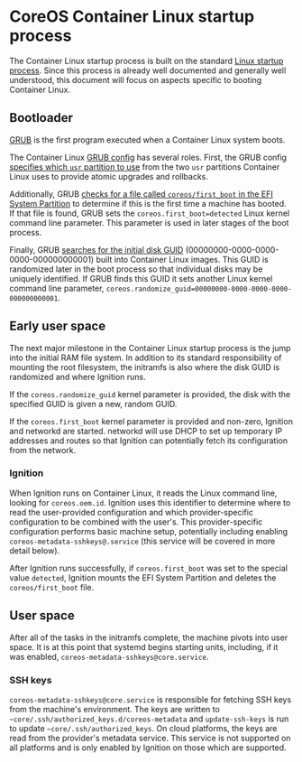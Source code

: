 # CoreOS Container Linux startup process

The Container Linux startup process is built on the standard [Linux startup process][linux startup]. Since this process is already well documented and generally well understood, this document will focus on aspects specific to booting Container Linux.

## Bootloader

[GRUB][grub] is the first program executed when a Container Linux system boots.

The Container Linux [GRUB config][grub config] has several roles. First, the GRUB config [specifies which `usr` partition to use][gptprio.next] from the two `usr` partitions Container Linux uses to provide atomic upgrades and rollbacks.

Additionally, GRUB [checks for a file called `coreos/first_boot` in the EFI System Partition][check-file] to determine if this is the first time a machine has booted. If that file is found, GRUB sets the `coreos.first_boot=detected` Linux kernel command line parameter. This parameter is used in later stages of the boot process.

Finally, GRUB [searches for the initial disk GUID][search-guid] (00000000-0000-0000-0000-000000000001) built into Container Linux images. This GUID is randomized later in the boot process so that individual disks may be uniquely identified. If GRUB finds this GUID it sets another Linux kernel command line parameter, `coreos.randomize_guid=00000000-0000-0000-0000-000000000001`.

## Early user space

The next major milestone in the Container Linux startup process is the jump into the initial RAM file system. In addition to its standard responsibility of mounting the root filesystem, the initramfs is also where the disk GUID is randomized and where Ignition runs.

If the `coreos.randomize_guid` kernel parameter is provided, the disk with the specified GUID is given a new, random GUID.

If the `coreos.first_boot` kernel parameter is provided and non-zero, Ignition and networkd are started. networkd will use DHCP to set up temporary IP addresses and routes so that Ignition can potentially fetch its configuration from the network.

### Ignition

When Ignition runs on Container Linux, it reads the Linux command line, looking for `coreos.oem.id`. Ignition uses this identifier to determine where to read the user-provided configuration and which provider-specific configuration to be combined with the user's. This provider-specific configuration performs basic machine setup, potentially including enabling `coreos-metadata-sshkeys@.service` (this service will be covered in more detail below).

After Ignition runs successfully, if `coreos.first_boot` was set to the special value `detected`, Ignition mounts the EFI System Partition and deletes the `coreos/first_boot` file.

## User space

After all of the tasks in the initramfs complete, the machine pivots into user space. It is at this point that systemd begins starting units, including, if it was enabled, `coreos-metadata-sshkeys@core.service`.

### SSH keys

`coreos-metadata-sshkeys@core.service` is responsible for fetching SSH keys from the machine's environment. The keys are written to `~core/.ssh/authorized_keys.d/coreos-metadata` and `update-ssh-keys` is run to update `~core/.ssh/authorized_keys`. On cloud platforms, the keys are read from the provider's metadata service. This service is not supported on all platforms and is only enabled by Ignition on those which are supported.

[check-file]: https://github.com/coreos/scripts/blob/9e1c23f3f44d2751076e770f43f7a6db05d49652/build_library/grub.cfg#L68-L71
[gptprio.next]: https://github.com/coreos/scripts/blob/9e1c23f3f44d2751076e770f43f7a6db05d49652/build_library/grub.cfg#L132
[grub]: https://www.gnu.org/software/grub/
[grub config]: https://github.com/coreos/scripts/blob/9e1c23f3f44d2751076e770f43f7a6db05d49652/build_library/grub.cfg
[linux startup]: https://en.wikipedia.org/wiki/Linux_startup_process
[search-guid]: https://github.com/coreos/scripts/blob/9e1c23f3f44d2751076e770f43f7a6db05d49652/build_library/grub.cfg#L73-L78
